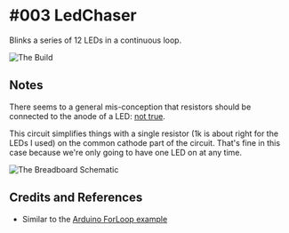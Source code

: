 # #003 LedChaser

Blinks a series of 12 LEDs in a continuous loop.

![The Build](./assets/LedChaser_build.jpg?raw=true)


## Notes

There seems to a general mis-conception that resistors should be connected to the
anode of a LED: [not true](http://electronics.stackexchange.com/questions/13746/why-does-a-resistor-need-to-be-on-the-anode-of-an-led).

This circuit simplifies things with a single resistor (1k is about right for the LEDs I used) on the common
cathode part of the circuit. That's fine in this case because we're only going to have one LED on at any time.

![The Breadboard Schematic](./assets/LedChaser_bb.jpg?raw=true)

## Credits and References
* Similar to the [Arduino ForLoop example](http://arduino.cc/en/Tutorial/ForLoop)

